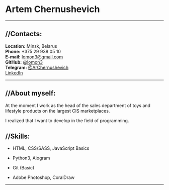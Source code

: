 # Artem Chernushevich

---

## //Contacts:

**Location:** Minsk, Belarus<br>
**Phone:** +375 29 938 05 10<br>
**E-mail:** lomon3@gmail.com<br>
**GitHub:** [@lomon3](https://github.com/lomon3)<br>
**Telegram:** [@ArChernushevich](https://t.me/ArChernushevich)<br>
[LinkedIn](https://www.linkedin.com/in/artyom-chernushevich-39215917b/)<br>

---

## //About myself:
At the moment I work as the head of the sales department of toys and lifestyle products on the largest CIS marketplaces.

I realized that I want to develop in the field of programming.

## //Skills:

- HTML, CSS/SASS, JavaScript Basics

- Python3, Aiogram

- Git (Basic)

- Adobe Photoshop, CoralDraw


---